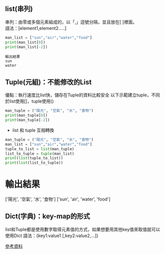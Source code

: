 ## list(串列)

  串列：由零或多個元素組成的，以「,」逗號分隔，並且放在[ ]裡面。  
  語法：[element1,element2.....]  

```py
man_list = ["sun","air","water","food"]
print(man_list[0]) 
print(man_list[-2])
```

  `輸出結果`  
  `sun`  
  `water`  

## Tuple(元組)：不能修改的List
優點：執行速度比list快，儲存在Tuple的資料比較安全
以下示範建立tuple，不同於list使用[]，tuple使用()
```py
man_tuple = ("陽光", "空氣", "水", "食物")
print(man_tuple[0]) 
print(man_tuple[-2])
```

* list 和 tuple 互相轉換 
```py
man_tuple = ("陽光", "空氣", "水", "食物")
man_list = ["sun","air","water","food"]
tuple_to_list = list(man_tuple)
list_to_tuple = tuple(man_list)
print(list(tuple_to_list))
print(list(list_to_tuple))
```

# 輸出結果
['陽光', '空氣', '水', '食物']
['sun', 'air', 'water', 'food']

## Dict(字典)：key-map的形式

list和Tuple都是使用數字取得元素值的方式，如果想要用其他key值來取值就可以使用Dict
語法：{key1:value1 [,key2:value2,…]}



[參考資料](https://ithelp.ithome.com.tw/articles/10200547)
